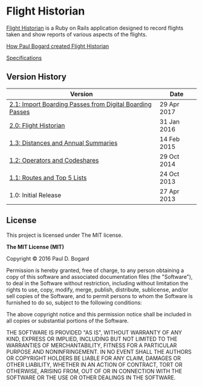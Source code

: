 # Flight Historian

[Flight Historian](http://www.flighthistorian.com/) is a Ruby on Rails application designed to record flights taken and show reports of various aspects of the flights.

[How Paul Bogard created Flight Historian](http://pbogard.com/flight_log)

[Specifications](http://pbogard.com/flight_log#current_specs)

## Version History

| Version | Date |
| --- | --- |
| [2.1: Import Boarding Passes from Digital Boarding Passes](http://onehundredairports.com/2017/04/09/flight-log-version-2-1-import-flights-from-digital-boarding-passes) | 29 Apr 2017 |
| [2.0: Flight Historian](http://onehundredairports.com/2016/01/31/flight-log-version-2-0-flight-historian/) | 31 Jan 2016 |
| [1.3: Distances and Annual Summaries](http://onehundredairports.com/2015/02/14/flight-log-version-1-3-distances-and-annual-summaries/) | 14 Feb 2015 |
| [1.2: Operators and Codeshares](http://onehundredairports.com/2014/10/29/flight-log-version-1-2-operators-and-codeshares) | 29 Oct 2014 |
| [1.1: Routes and Top 5 Lists](http://onehundredairports.com/2013/10/24/flight-log-version-1-1-routes-top-5-lists-and-more/) | 24 Oct 2013 |
| 1.0: Initial Release | 27 Apr 2013 |

## License

This project is licensed under The MIT license.

**The MIT License (MIT)**

Copyright &copy; 2016 Paul D. Bogard

Permission is hereby granted, free of charge, to any person obtaining a copy of this software and associated documentation files (the "Software"), to deal in the Software without restriction, including without limitation the rights to use, copy, modify, merge, publish, distribute, sublicense, and/or sell copies of the Software, and to permit persons to whom the Software is furnished to do so, subject to the following conditions:

The above copyright notice and this permission notice shall be included in all copies or substantial portions of the Software.

THE SOFTWARE IS PROVIDED "AS IS", WITHOUT WARRANTY OF ANY KIND, EXPRESS OR IMPLIED, INCLUDING BUT NOT LIMITED TO THE WARRANTIES OF MERCHANTABILITY, FITNESS FOR A PARTICULAR PURPOSE AND NONINFRINGEMENT. IN NO EVENT SHALL THE AUTHORS OR COPYRIGHT HOLDERS BE LIABLE FOR ANY CLAIM, DAMAGES OR OTHER LIABILITY, WHETHER IN AN ACTION OF CONTRACT, TORT OR OTHERWISE, ARISING FROM, OUT OF OR IN CONNECTION WITH THE SOFTWARE OR THE USE OR OTHER DEALINGS IN THE SOFTWARE.
